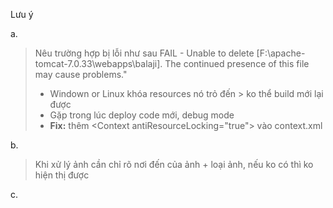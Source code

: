 Lưu ý

a. 
> Nêu trường hợp bị lỗi như sau FAIL - Unable to delete [F:\apache-tomcat-7.0.33\webapps\balaji]. The continued presence of this file may cause problems."
>*  Windown or Linux khóa resources nó trỏ đến > ko thể build mới lại được
>* Gặp trong lúc deploy code mới, debug mode
>* **Fix:**  thêm  \<Context antiResourceLocking="true"> vào context.xml

b. 
> Khi xử lý ảnh cần chỉ rõ nơi đến của ảnh + loại ảnh, nếu ko có thì ko hiện thị được

c.